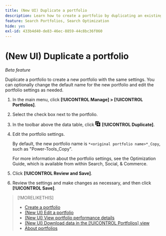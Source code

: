 ```yaml
---
title: (New UI) Duplicate a portfolio
description: Learn how to create a portfolio by duplicating an existing portfolio.
feature: Search Portfolios, Search Optimization
hide: yes
exl-id: 433b4d40-de83-46ec-8859-44c8bc36f060
---
```

# (New UI) Duplicate a portfolio

*Beta feature*

Duplicate a portfolio to create a new portfolio with the same settings. You can optionally change the default name for the new portfolio and edit the portfolio settings as needed. 

1. In the main menu, click **[!UICONTROL Manage] > [!UICONTROL Portfolios]**.

1. Select the check box next to the portfolio.

1. In the toolbar above the data table, click ![Duplicate](/help/search-social-commerce/assets/duplicate.png "Duplicate") **[!UICONTROL Duplicate]**.

1. Edit the portfolio settings.

   By default, the new portfolio name is `*<original portfolio name>*_Copy`, such as "Power-Tools_Copy".

   For more information about the portfolio settings, see the Optimization Guide, which is available from within Search, Social, & Commerce.

1. Click **[!UICONTROL Review and Save]**.

1. Review the settings and make changes as necessary, and then click **[!UICONTROL Save]**.

>[!MORELIKETHIS]
>
>* [Create a portfolio](portfolio-create.md)
>* [(New UI) Edit a portfolio](portfolio-edit.md)
>* [(New UI) View portfolio performance details](portfolio-details.md)
>* [(New UI) Download data in the [!UICONTROL Portfolios] view](portfolio-view-report.md)
>* [About portfolios](portfolio-about.md)

